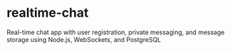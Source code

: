 # realtime-chat
Real-time chat app with user registration, private messaging, and message storage using Node.js, WebSockets, and PostgreSQL
